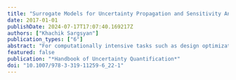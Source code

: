 ```yaml
---
title: "Surrogate Models for Uncertainty Propagation and Sensitivity Analysis"
date: 2017-01-01
publishDate: 2024-07-17T17:07:40.169217Z
authors: ["Khachik Sargsyan"]
publication_types: ["6"]
abstract: "For computationally intensive tasks such as design optimization, global sensitivity analysis, or parameter estimation, a model of interest needs to be evaluated multiple times exploring potential parameter ranges or design conditions. If a single simulation of the computational model is expensive, it is common to employ a precomputed surrogate approximation instead. The construction of an appropriate surrogate does still require a number of training evaluations of the original model. Typically, more function evaluations lead to more accurate surrogates, and therefore a careful accuracy-vs-efficiency tradeoff needs to take place for a given computational task. This chapter specifically focuses on polynomial chaos surrogates that are well suited for forward uncertainty propagation tasks, discusses a few construction mechanisms for such surrogates, and demonstrates the computational gain on select test functions."
featured: false
publication: "*Handbook of Uncertainty Quantification*"
doi: "10.1007/978-3-319-11259-6_22-1"
---
```


